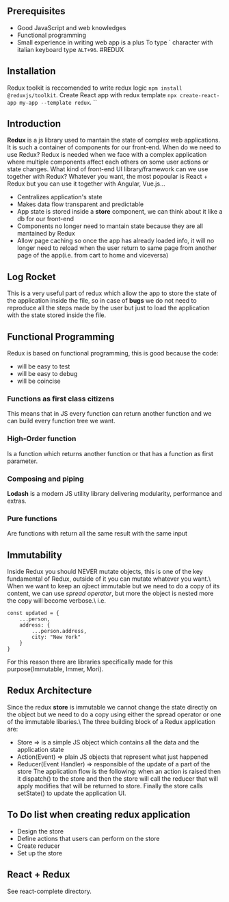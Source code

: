 ## Prerequisites
- Good JavaScript and web knowledges
- Functional programming
- Small experience in writing web app is a plus
To type \` character with italian keyboard type `ALT+96`.
#REDUX 
## Installation
Redux toolkit is reccomended to write redux logic
`npm install @reduxjs/toolkit`.
Create React app with redux template
`npx create-react-app my-app --template redux`.
``
## Introduction
**Redux** is a js library used to mantain the state of complex web applications. It is such a container of components for our front-end.
When do we need to use Redux?
Redux is needed when we face with a complex application where multiple components affect each others on some user actions or  state changes.
What kind of front-end UI library/framework can we use together with Redux?
Whatever you want, the most popoular is React + Redux but you can use it together with Angular, Vue.js...
- Centralizes application's state
- Makes data flow transparent and predictable
- App state is stored inside a **store** component, we can think about it like a db for our front-end
- Components no longer need to mantain state because they are all mantained by Redux
- Allow page caching so once the app has already loaded info, it will no longer need to reload when the user return to same page from another page of the app(i.e. from cart to home and viceversa)
## Log Rocket 
This is a very useful part of redux which allow the app to store the state of the application inside the file, so in case of **bugs** we do not need to reproduce all the steps made by the user but just to load the application with the state stored inside the file.
## Functional Programming
Redux is based on functional programming, this is good because the code:
- will be easy to test
- will be easy to debug
- will be coincise
### Functions as first class citizens
This means that in JS every function can return another function and we can build every function tree we want.
### High-Order function
Is a function which returns another function or that has a function as first parameter.
### Composing and piping
**Lodash** is a modern JS utility library delivering modularity, performance and extras.
### Pure functions
Are functions with return all the same result with the same input
## Immutability
Inside Redux you should NEVER mutate objects, this is one of the key fundamental of Redux, outside of it you can mutate whatever you want.\\
When we want to keep an ojbect immutable but we need to do a copy of its content, we can use *spread operator*, but more the object is nested more the copy will become verbose.\\
i.e. 
```JS
const updated = {
    ...person,
    address: {
        ...person.address,
        city: "New York"
    }
}
```
For this reason there are libraries specifically made for this purpose(Immutable, Immer, Mori).
## Redux Architecture
Since the redux **store** is immutable we cannot change the state directly on the object but we need to do a copy using either the spread operator or one of the immutable libaries.\\
The three building block of a Redux application are:
- Store => is a simple JS object which contains all the data and the application state
- Action(Event) => plain JS objects that represent what just happened
- Reducer(Event Handler) => responsible of the update of a part of the store
The application flow is the following: when an action is raised then it dispatch() to the store and then the store will call the reducer that will apply modifies that will be returned to store. Finally the store calls setState() to update the application UI.
## To Do list when creating redux application
- Design the store
- Define actions that users can perform on the store
- Create reducer
- Set up the store
## React + Redux
See react-complete directory.
